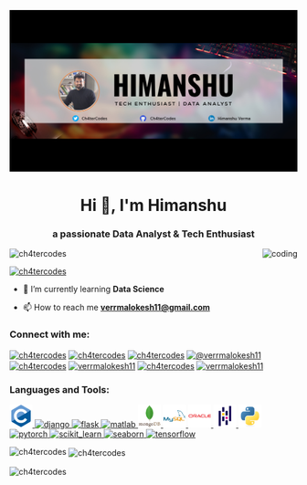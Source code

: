 ![logo](https://github.com/Ch4terCodes/Ch4terCodes/blob/main/Screenshot%20(27).png)
<h1 align="center">Hi 👋, I'm Himanshu</h1>
<h3 align="center">a passionate Data Analyst & Tech Enthusiast</h3>
<img align="right" alt="coding" widht="400" src="https://user-images.githubusercontent.com/55389276/140866485-8fb1c876-9a8f-4d6a-98dc-08c4981eaf70.gif">

<p align="left"> <img src="https://komarev.com/ghpvc/?username=ch4tercodes&label=Profile%20views&color=0e75b6&style=flat" alt="ch4tercodes" /> </p>

<p align="left"> <a href="https://twitter.com/ch4tercodes" target="blank"><img src="https://img.shields.io/twitter/follow/ch4tercodes?logo=twitter&style=for-the-badge" alt="ch4tercodes" /></a> </p>

- 🌱 I’m currently learning **Data Science**

- 📫 How to reach me **verrmalokesh11@gmail.com**

<h3 align="left">Connect with me:</h3>
<p align="left">
<a href="https://twitter.com/ch4tercodes" target="blank"><img align="center" src="https://raw.githubusercontent.com/rahuldkjain/github-profile-readme-generator/master/src/images/icons/Social/twitter.svg" alt="ch4tercodes" height="30" width="40" /></a>
<a href="https://linkedin.com/in/ch4tercodes" target="blank"><img align="center" src="https://raw.githubusercontent.com/rahuldkjain/github-profile-readme-generator/master/src/images/icons/Social/linked-in-alt.svg" alt="ch4tercodes" height="30" width="40" /></a>
<a href="https://kaggle.com/ch4tercodes" target="blank"><img align="center" src="https://raw.githubusercontent.com/rahuldkjain/github-profile-readme-generator/master/src/images/icons/Social/kaggle.svg" alt="ch4tercodes" height="30" width="40" /></a>
<a href="https://medium.com/@verrmalokesh11" target="blank"><img align="center" src="https://raw.githubusercontent.com/rahuldkjain/github-profile-readme-generator/master/src/images/icons/Social/medium.svg" alt="@verrmalokesh11" height="30" width="40" /></a>
<a href="https://www.codechef.com/users/ch4tercodes" target="blank"><img align="center" src="https://cdn.jsdelivr.net/npm/simple-icons@3.1.0/icons/codechef.svg" alt="ch4tercodes" height="30" width="40" /></a>
<a href="https://www.hackerrank.com/verrmalokesh11" target="blank"><img align="center" src="https://raw.githubusercontent.com/rahuldkjain/github-profile-readme-generator/master/src/images/icons/Social/hackerrank.svg" alt="verrmalokesh11" height="30" width="40" /></a>
<a href="https://www.leetcode.com/ch4tercodes" target="blank"><img align="center" src="https://raw.githubusercontent.com/rahuldkjain/github-profile-readme-generator/master/src/images/icons/Social/leet-code.svg" alt="ch4tercodes" height="30" width="40" /></a>
<a href="https://auth.geeksforgeeks.org/user/verrmalokesh11" target="blank"><img align="center" src="https://raw.githubusercontent.com/rahuldkjain/github-profile-readme-generator/master/src/images/icons/Social/geeks-for-geeks.svg" alt="verrmalokesh11" height="30" width="40" /></a>
</p>

<h3 align="left">Languages and Tools:</h3>
<p align="left"> <a href="https://www.cprogramming.com/" target="_blank" rel="noreferrer"> <img src="https://raw.githubusercontent.com/devicons/devicon/master/icons/c/c-original.svg" alt="c" width="40" height="40"/> </a> <a href="https://www.djangoproject.com/" target="_blank" rel="noreferrer"> <img src="https://cdn.worldvectorlogo.com/logos/django.svg" alt="django" width="40" height="40"/> </a> <a href="https://flask.palletsprojects.com/" target="_blank" rel="noreferrer"> <img src="https://www.vectorlogo.zone/logos/pocoo_flask/pocoo_flask-icon.svg" alt="flask" width="40" height="40"/> </a> <a href="https://www.mathworks.com/" target="_blank" rel="noreferrer"> <img src="https://upload.wikimedia.org/wikipedia/commons/2/21/Matlab_Logo.png" alt="matlab" width="40" height="40"/> </a> <a href="https://www.mongodb.com/" target="_blank" rel="noreferrer"> <img src="https://raw.githubusercontent.com/devicons/devicon/master/icons/mongodb/mongodb-original-wordmark.svg" alt="mongodb" width="40" height="40"/> </a> <a href="https://www.mysql.com/" target="_blank" rel="noreferrer"> <img src="https://raw.githubusercontent.com/devicons/devicon/master/icons/mysql/mysql-original-wordmark.svg" alt="mysql" width="40" height="40"/> </a> <a href="https://www.oracle.com/" target="_blank" rel="noreferrer"> <img src="https://raw.githubusercontent.com/devicons/devicon/master/icons/oracle/oracle-original.svg" alt="oracle" width="40" height="40"/> </a> <a href="https://pandas.pydata.org/" target="_blank" rel="noreferrer"> <img src="https://raw.githubusercontent.com/devicons/devicon/2ae2a900d2f041da66e950e4d48052658d850630/icons/pandas/pandas-original.svg" alt="pandas" width="40" height="40"/> </a> <a href="https://www.python.org" target="_blank" rel="noreferrer"> <img src="https://raw.githubusercontent.com/devicons/devicon/master/icons/python/python-original.svg" alt="python" width="40" height="40"/> </a> <a href="https://pytorch.org/" target="_blank" rel="noreferrer"> <img src="https://www.vectorlogo.zone/logos/pytorch/pytorch-icon.svg" alt="pytorch" width="40" height="40"/> </a> <a href="https://scikit-learn.org/" target="_blank" rel="noreferrer"> <img src="https://upload.wikimedia.org/wikipedia/commons/0/05/Scikit_learn_logo_small.svg" alt="scikit_learn" width="40" height="40"/> </a> <a href="https://seaborn.pydata.org/" target="_blank" rel="noreferrer"> <img src="https://seaborn.pydata.org/_images/logo-mark-lightbg.svg" alt="seaborn" width="40" height="40"/> </a> <a href="https://www.tensorflow.org" target="_blank" rel="noreferrer"> <img src="https://www.vectorlogo.zone/logos/tensorflow/tensorflow-icon.svg" alt="tensorflow" width="40" height="40"/> </a> </p>

<p><img align="left" src="https://github-readme-stats.vercel.app/api/top-langs?username=ch4tercodes&show_icons=true&locale=en&layout=compact" alt="ch4tercodes" /></p>

<p>&nbsp;<img align="center" src="https://github-readme-stats.vercel.app/api?username=ch4tercodes&show_icons=true&locale=en" alt="ch4tercodes" /></p>

<p><img align="center" src="https://github-readme-streak-stats.herokuapp.com/?user=ch4tercodes&" alt="ch4tercodes" /></p>
